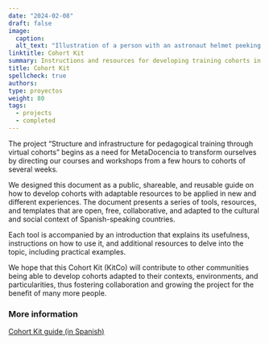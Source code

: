 ```yaml
---
date: "2024-02-08"
draft: false
image:
  caption: 
  alt_text: "Illustration of a person with an astronaut helmet peeking out of a box"
linktitle: Cohort Kit
summary: Instructions and resources for developing training cohorts in Open Science. 
title: Cohort Kit
spellcheck: true
authors: 
type: proyectos
weight: 80
tags:
  - projects
  - completed
---
```


The project “Structure and infrastructure for pedagogical training through virtual cohorts” begins as a need for MetaDocencia to transform ourselves by directing our courses and workshops from a few hours to cohorts of several weeks.

We designed this document as a public, shareable, and reusable guide on how to develop cohorts with adaptable resources to be applied in new and different experiences. The document presents a series of tools, resources, and templates that are open, free, collaborative, and adapted to the cultural and social context of Spanish-speaking countries.

Each tool is accompanied by an introduction that explains its usefulness, instructions on how to use it, and additional resources to delve into the topic, including practical examples.

We hope that this Cohort Kit (KitCo) will contribute to other communities being able to develop cohorts adapted to their contexts, environments, and particularities, thus fostering collaboration and growing the project for the benefit of many more people.

### More information
[Cohort Kit guide (in Spanish)](https://zenodo.org/records/10689695)




